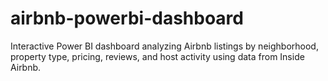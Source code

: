 # airbnb-powerbi-dashboard
Interactive Power BI dashboard analyzing Airbnb listings by neighborhood, property type, pricing, reviews, and host activity using data from Inside Airbnb.
